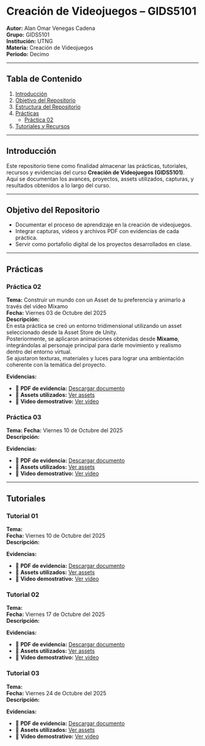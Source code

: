 # Creación de Videojuegos – GIDS5101

**Autor:** Alan Omar Venegas Cadena  
**Grupo:** GIDS5101  
**Institución:** UTNG  
**Materia:** Creación de Videojuegos  
**Periodo:** Decimo

---

##  Tabla de Contenido

1. [Introducción](#introducción)
2. [Objetivo del Repositorio](#objetivo-del-repositorio)
3. [Estructura del Repositorio](#estructura-del-repositorio)
4. [Prácticas](#prácticas)
   - [Práctica 02](#práctica-02)
5. [Tutoriales y Recursos](#tutoriales-y-recursos)

---

##  Introducción

Este repositorio tiene como finalidad almacenar las prácticas, tutoriales, recursos y evidencias del curso **Creación de Videojuegos (GIDS5101)**.  
Aquí se documentan los avances, proyectos, assets utilizados, capturas, y resultados obtenidos a lo largo del curso.

---

##  Objetivo del Repositorio

- Documentar el proceso de aprendizaje en la creación de videojuegos.  
- Integrar capturas, videos y archivos PDF con evidencias de cada práctica.  
- Servir como portafolio digital de los proyectos desarrollados en clase.

---
## Prácticas

### Práctica 02  
**Tema:** Construir un mundo con un Asset de tu preferencia y animarlo a través del vídeo Mixamo  
**Fecha:** Viernes 03 de Octubre del 2025  
**Descripción:**  
En esta práctica se creó un entorno tridimensional utilizando un asset seleccionado desde la Asset Store de Unity.  
Posteriormente, se aplicaron animaciones obtenidas desde **Mixamo**, integrándolas al personaje principal para darle movimiento y realismo dentro del entorno virtual.  
Se ajustaron texturas, materiales y luces para lograr una ambientación coherente con la temática del proyecto.


**Evidencias:**  
- 📄 **PDF de evidencia:** <a href="https://raw.githubusercontent.com/ABOK451/Creacion-de-Videojuegos-GIDS5101/main/Practicas/Practica02/Practica02.pdf" download>Descargar documento</a>
- 🧰 **Assets utilizados:** [Ver assets](./Practicas/Practica02/assets/practica02.unitypackage) 
- 🎥 **Video demostrativo:** [Ver video](#)

### Práctica 03  
**Tema:** 
**Fecha:** Viernes 10 de Octubre del 2025  
**Descripción:**  



**Evidencias:**  
- 📄 **PDF de evidencia:** <a href="https://raw.githubusercontent.com/ABOK451/Creacion-de-Videojuegos-GIDS5101/main/Practicas/Practica03/Practica03.pdf" download>Descargar documento</a>
- 🧰 **Assets utilizados:** [Ver assets](./Practicas/Practica03/assets/practica03.unitypackage) 
- 🎥 **Video demostrativo:** <a href="https://drive.google.com/file/d/1-lCl3fqmQyC5KU58uzRJxyzp6IB0gQW8/view?usp=drive_link" target="_blank">Ver video</a>


---
## Tutoriales

### Tutorial 01  
**Tema:**  
**Fecha:** Viernes 10 de Octubre del 2025  
**Descripción:**  
 

**Evidencias:**  
- 📄 **PDF de evidencia:** <a href="https://raw.githubusercontent.com/ABOK451/Creacion-de-Videojuegos-GIDS5101/main/Tutoriales/Tutorial01/Tutorial01.pdf" download>Descargar documento</a>
- 🧰 **Assets utilizados:** [Ver assets](./Tutoriales/Tutorial01/assets/tutorial01.unitypackage) 
- 🎥 **Video demostrativo:** <a href="https://drive.google.com/file/d/1dVuDKzNOVF8KOYEx4cJnWPKEV7E8Uvs9/view?usp=drive_link" target="_blank">Ver video</a>


### Tutorial 02  
**Tema:**  
**Fecha:** Viernes 17 de Octubre del 2025  
**Descripción:**  
 

**Evidencias:**  
- 📄 **PDF de evidencia:** <a href="https://raw.githubusercontent.com/ABOK451/Creacion-de-Videojuegos-GIDS5101/main/Tutoriales/Tutorial02/Tutorial02.pdf" download>Descargar documento</a>
- 🧰 **Assets utilizados:** [Ver assets](./Tutoriales/Tutorial02/assets/tutorial02.unitypackage) 
- 🎥 **Video demostrativo:** <a href="https://drive.google.com/file/d/13X6iow5lmI4k0s2hCRCrksWoOtoayFmx/view?usp=sharing" target="_blank">Ver video</a>


### Tutorial 03  
**Tema:**  
**Fecha:** Viernes 24 de Octubre del 2025  
**Descripción:**  
 

**Evidencias:**  
- 📄 **PDF de evidencia:** <a href="https://raw.githubusercontent.com/ABOK451/Creacion-de-Videojuegos-GIDS5101/main/Tutoriales/Tutorial03/Tutorial03.pdf" download>Descargar documento</a>
- 🧰 **Assets utilizados:** [Ver assets](./Tutoriales/Tutorial02/assets/tutorial03.unitypackage) 
- 🎥 **Video demostrativo:** <a href="https://drive.google.com/file/d/1V1rY091KgyoiIZtqsmLO2WlSxXI6T72h/view?usp=sharing" target="_blank">Ver video</a>







